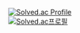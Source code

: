 [![Solved.ac Profile](http://mazassumnida.wtf/api/generate_badge?boj=yhm75)](https://solved.ac/yhm75)<br/>
[![Solved.ac프로필](http://mazassumnida.wtf/api/mini/generate_badge?boj=백준아이디)](https://solved.ac/yhm75)
